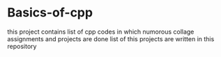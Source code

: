 # Basics-of-cpp
this project contains list of cpp codes in which numorous collage assignments and projects are done list of this projects are written in this repository
